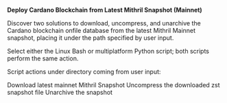 **Deploy Cardano Blockchain from Latest Mithril Snapshot (Mainnet)**

Discover two solutions to download, uncompress, and unarchive the Cardano blockchain onfile database from the latest Mithril Mainnet snapshot, placing it under the path specified by user input.

Select either the Linux Bash or multiplatform Python script; both scripts perform the same action.

Script actions under directory coming from user input:

Download latest mainnet Mithril Snapshot
Uncompress the downloaded zst snapshot file
Unarchive the snapshot
